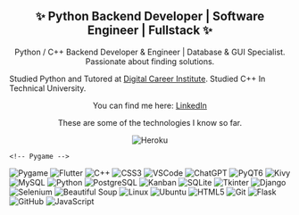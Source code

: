 <!-- Header -->
<h2 align="center">✨ Python Backend Developer | Software Engineer | Fullstack ✨</h2>

<!-- Description -->
<p align="center">
Python / C++ Backend Developer & Engineer | Database & GUI Specialist. Passionate about finding solutions.<br>
  
Studied Python and Tutored at <a href="https://digitalcareerinstitute.org/" target="_blank">Digital Career Institute</a>. 
Studied C++ In Technical University.<br> 

<p align="center"> 
You can find me here: <a href="https://www.linkedin.com/in/roger-iskrenov-a612302b1/" target="_blank">LinkedIn</a><br>
</p>

<p align="center">
These are some of the technologies I know so far.
</p>


</p>

<!-- Icons for skills -->
<p align="center">
  <!-- Heroku -->
  <img src="https://img.shields.io/badge/Heroku-430098?style=for-the-badge&logo=heroku&logoColor=white" alt="Heroku">

    <!-- Pygame -->
  <img src="https://img.shields.io/badge/Pygame-3333FF?style=for-the-badge&logo=pygame&logoColor=white" alt="Pygame">

  <!-- Flutter -->
  <img src="https://img.shields.io/badge/Flutter-02569B?style=for-the-badge&logo=flutter&logoColor=white" alt="Flutter">

  <!-- C++ -->
  <img src="https://img.shields.io/badge/C++-00599C?style=for-the-badge&logo=cplusplus&logoColor=white" alt="C++">

  <!-- CSS -->
  <img src="https://img.shields.io/badge/CSS3-1572B6?style=for-the-badge&logo=css3&logoColor=white" alt="CSS3">

  <!-- VSCode -->
  <img src="https://img.shields.io/badge/VSCode-007ACC?style=for-the-badge&logo=visual-studio-code&logoColor=white" alt="VSCode">

  <!-- ChatGPT -->
  <img src="https://img.shields.io/badge/ChatGPT-00A9E0?style=for-the-badge&logo=openai&logoColor=white" alt="ChatGPT">

  <!-- PyQT6 -->
  <img src="https://img.shields.io/badge/PyQT6-01A9E1?style=for-the-badge&logo=python&logoColor=white" alt="PyQT6">

  <!-- Kivy -->
  <img src="https://img.shields.io/badge/Kivy-4B8BBE?style=for-the-badge&logo=kivy&logoColor=white" alt="Kivy">

  <!-- MySQL -->
  <img src="https://img.shields.io/badge/MySQL-4479A1?style=for-the-badge&logo=mysql&logoColor=white" alt="MySQL">

  <!-- Python -->
  <img src="https://img.shields.io/badge/Python-3776AB?style=for-the-badge&logo=python&logoColor=white" alt="Python">

  <!-- PostgreSQL -->
  <img src="https://img.shields.io/badge/PostgreSQL-316192?style=for-the-badge&logo=postgresql&logoColor=white" alt="PostgreSQL">

  <!-- Kanban -->
  <img src="https://img.shields.io/badge/Kanban-0C4B6A?style=for-the-badge&logo=trello&logoColor=white" alt="Kanban">

  <!-- SQLite -->
  <img src="https://img.shields.io/badge/SQLite-003B57?style=for-the-badge&logo=sqlite&logoColor=white" alt="SQLite">

  <!-- Tkinter -->
  <img src="https://img.shields.io/badge/Tkinter-008080?style=for-the-badge&logo=python&logoColor=white" alt="Tkinter">

  <!-- Django -->
  <img src="https://img.shields.io/badge/Django-092E20?style=for-the-badge&logo=django&logoColor=white" alt="Django">

  <!-- Selenium -->
  <img src="https://img.shields.io/badge/Selenium-43B02A?style=for-the-badge&logo=selenium&logoColor=white" alt="Selenium">

  <!-- Beautiful Soup -->
  <img src="https://img.shields.io/badge/Beautiful_Soup-FAE4B4?style=for-the-badge&logo=python&logoColor=white" alt="Beautiful Soup">

  <!-- Linux -->
  <img src="https://img.shields.io/badge/Linux-FCC624?style=for-the-badge&logo=linux&logoColor=black" alt="Linux">

  <!-- Ubuntu -->
  <img src="https://img.shields.io/badge/Ubuntu-E95420?style=for-the-badge&logo=ubuntu&logoColor=white" alt="Ubuntu">

  <!-- HTML5 -->
  <img src="https://img.shields.io/badge/HTML5-E34F26?style=for-the-badge&logo=html5&logoColor=white" alt="HTML5">

  <!-- Git -->
  <img src="https://img.shields.io/badge/Git-F05032?style=for-the-badge&logo=git&logoColor=white" alt="Git">

  <!-- Flask -->
  <img src="https://img.shields.io/badge/Flask-000000?style=for-the-badge&logo=flask&logoColor=white" alt="Flask">

  <!-- GitHub -->
  <img src="https://img.shields.io/badge/GitHub-181717?style=for-the-badge&logo=github&logoColor=white" alt="GitHub">

  <!-- JavaScript -->
  <img src="https://img.shields.io/badge/JavaScript-323330?style=for-the-badge&logo=javascript&logoColor=F7DF1E" alt="JavaScript">
</p>
